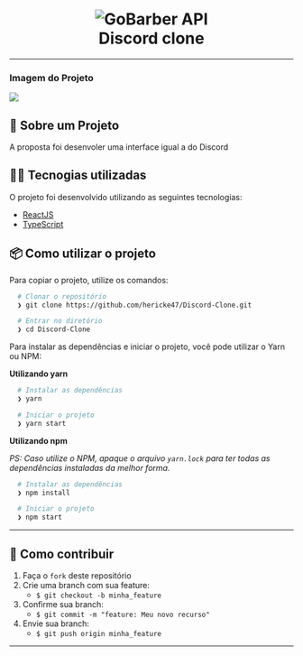 <h1 align="center">
    <img alt="GoBarber API" src="https://external-content.duckduckgo.com/iu/?u=https%3A%2F%2Fpmcvariety.files.wordpress.com%2F2018%2F05%2Fdiscord-logo.jpg%3Fw%3D700%26h%3D393%26crop%3D1&f=1&nofb=1" />
    <br>
    Discord clone
</h1>

---

### Imagem do Projeto 

<div>
  <img src="./github/foto.png" />
</div>

## :rocket: Sobre um Projeto

A proposta foi desenvoler uma interface igual a do Discord

## 👨‍💻️ Tecnogias utilizadas

O projeto foi desenvolvido utilizando as seguintes tecnologias:

- [ReactJS](https://reactjs.org/)
- [TypeScript](https://www.typescriptlang.org/)

## 📦️ Como utilizar o projeto

Para copiar o projeto, utilize os comandos:

```bash
  # Clonar o repositório
  ❯ git clone https://github.com/hericke47/Discord-Clone.git

  # Entrar no diretório
  ❯ cd Discord-Clone
```
Para instalar as dependências e iniciar o projeto, você pode utilizar o Yarn ou NPM:

**Utilizando yarn**

```bash
  # Instalar as dependências
  ❯ yarn

  # Iniciar o projeto
  ❯ yarn start
```

**Utilizando npm**

*PS: Caso utilize o NPM, apaque o arquivo `yarn.lock` para ter todas as dependências instaladas da melhor forma.*

```bash
  # Instalar as dependências
  ❯ npm install

  # Iniciar o projeto
  ❯ npm start
```

---

## 🤔️ Como contribuir

1. Faça o `fork` deste repositório
2. Crie uma branch com sua feature:
   - `$ git checkout -b minha_feature`
3. Confirme sua branch:
   - `$ git commit -m "feature: Meu novo recurso"`
4. Envie sua branch:
   - `$ git push origin minha_feature`

---
